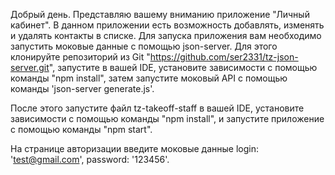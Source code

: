 Добрый день. Представляю вашему вниманию приложение "Личный кабинет".
В данном приложении есть возможность добавлять, изменять и удалять контакты в списке.
Для запуска приложения вам необходимо запустить моковые данные с помощью json-server. Для этого 
клонируйте репозиторий из Git "https://github.com/ser2331/tz-json-server.git", запустите в вашей IDE, 
установите зависимости с помощью команды "npm install", затем запустите моковый API с помощью команды 
'json-server generate.js'.

После этого запустите файл tz-takeoff-staff в вашей IDE, установите зависимости 
с помощью команды "npm install", и запустите приложение с помощью команды "npm start".

На странице авторизации введите моковые данные login: 'test@gmail.com', password: '123456'.